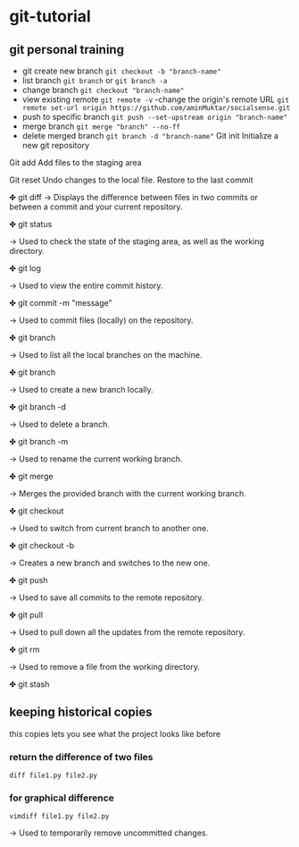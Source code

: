 # git-tutorial
## git personal training
- git create new branch
  `git checkout -b "branch-name"`
- list branch
  `git branch` or `git branch -a`
- change branch
  `git checkout "branch-name"`
- view existing remote
  `git remote -v`
-change the origin's remote URL
  `git remote set-url origin https://github.com/aminMuktar/socialsense.git`
- push to specific branch
   `git push --set-upstream origin "branch-name"`
- merge branch
    `git merge "branch" --no-ff`
- delete merged branch
    `git branch -d "branch-name"`
Git init
Initialize a new git repository 

Git add <file-name>
Add files to the staging area

Git reset
Undo changes to the local file. Restore to the last commit

✤ git diff
→ Displays the difference between files in two commits or between a commit and your current repository.

✤ git status

→ Used to check the state of the staging area, as well as the working directory.


✤ git log

→ Used to view the entire commit history.

✤ git commit -m "message"

→ Used to commit files (locally) on the repository.

✤ git branch

→ Used to list all the local branches on the machine.

✤ git branch <branch-name>

→ Used to create a new branch locally.

✤ git branch -d <branch-name>

→ Used to delete a branch.

✤ git branch -m <new-name>

→ Used to rename the current working branch.

✤ git merge <branch-name>

→ Merges the provided branch with the current working branch.

✤ git checkout <branch-name>

→ Used to switch from current branch to another one.

✤ git checkout -b <branch-name>

→ Creates a new branch and switches to the new one.


✤ git push <remote> <branch-name>

→ Used to save all commits to the remote repository.


✤ git pull <remote>

→ Used to pull down all the updates from the remote repository.

✤ git rm <file-name>

→ Used to remove a file from the working directory.

✤ git stash


## keeping historical copies
this copies lets you see what the project looks like before


### return the difference of two files

```
diff file1.py file2.py

```

### for graphical difference

```
vimdiff file1.py file2.py

```
→ Used to temporarily remove uncommitted changes.
